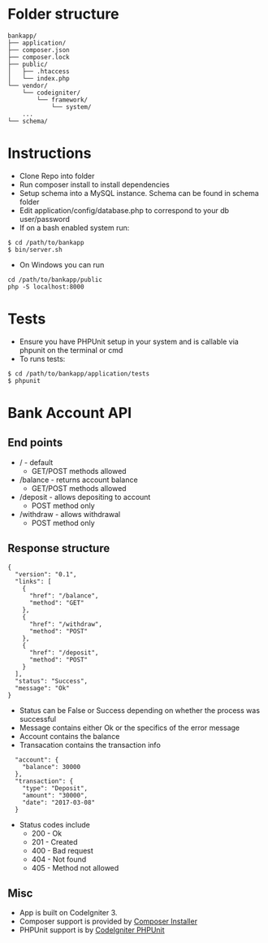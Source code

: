 # Folder structure

```
bankapp/
├── application/
├── composer.json
├── composer.lock
├── public/
│   ├── .htaccess
│   └── index.php
└── vendor/
    └── codeigniter/
        └── framework/
            └── system/
    ...
└── schema/
```

# Instructions
- Clone Repo into folder
- Run composer install to install dependencies
- Setup schema into a MySQL instance. Schema can be found in schema folder
- Edit application/config/database.php to correspond to your db user/password
- If on a bash enabled system run:

```
$ cd /path/to/bankapp
$ bin/server.sh
```

- On Windows you can run
```
cd /path/to/bankapp/public
php -S localhost:8000
```

# Tests
- Ensure you have PHPUnit setup in your system and is callable via phpunit on the terminal or cmd
- To runs tests:

```
$ cd /path/to/bankapp/application/tests
$ phpunit
```


# Bank Account API

## End points
- / - default
	- GET/POST methods allowed
- /balance - returns account balance
	- GET/POST methods allowed
- /deposit - allows depositing to account
	- POST method only
- /withdraw - allows withdrawal
	- POST method only

## Response structure

```
{
  "version": "0.1",
  "links": [
    {
      "href": "/balance",
      "method": "GET"
    },
    {
      "href": "/withdraw",
      "method": "POST"
    },
    {
      "href": "/deposit",
      "method": "POST"
    }
  ],
  "status": "Success",
  "message": "Ok"
}
```

- Status can be False or Success depending on whether the process was successful
- Message contains either Ok or the specifics of the error message
- Account contains the balance
- Transacation contains the transaction info

```
  "account": {
    "balance": 30000
  },
  "transaction": {
    "type": "Deposit",
    "amount": "30000",
    "date": "2017-03-08"
  }
```

- Status codes include
	- 200 - Ok
	- 201 - Created
	- 400 - Bad request
	- 404 - Not found
	- 405 - Method not allowed

## Misc
- App is built on CodeIgniter 3.
- Composer support is provided by [Composer Installer](https://github.com/kenjis/codeigniter-composer-installer)
- PHPUnit support is by [CodeIgniter PHPUnit](https://github.com/kenjis/ci-phpunit-test)